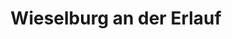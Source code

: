 ---
title: Wieselburg an der Erlauf
url: /wieselburg-an-der-erlauf/
latitude: 48.132
longitude: 15.142
---